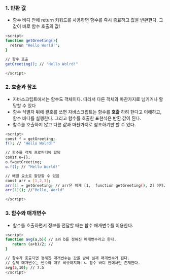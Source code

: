 ### 1. 반환 값
- 함수 바디 안에 return 키워드를 사용하면 함수를 즉시 종료하고 값을 반환한다. 그 값이 바로 함수 호출의 값!
```sh
<script>
function getGreeting(){
  retrun "Hello World!";
}

// 함수 호출
getGreeting(); // "Hello Wolrd!"

</script>
```

### 2. 호출과 참조
- 자바스크립트에서는 함수도 객체이다. 따라서 다른 객체와 마찬가지로 넘기거나 할당할 수 있다
- 함수 식별자 뒤에 괄호를 쓰면 자바스크립트는 함수를 <b>호출</b> 하려 한다고 이해하고, 함수 바디를 실행한다. 그리고 함수를 호출한 표현식은 반환 값이 된다.
- 함수를 호출하지 않고 다른 값과 마찬가지로 참조하기만 할 수 있다.
```sh
<script>
const f = getGreeting;
f(); // "Hello Wolrd!"

// 함수를 객체 프로퍼티에 할당
const o={};
o.f=getGreeting;
o.f(); // "Hello World!"

// 배열 요소로 할당할 수 있음
const arr = [1,2,3];
arr[1] = getGreeting; // arr은 이제 [1,  function getGreeting(), 2] 이다.
arr[1](); //"Hello, World"

</script>
```

### 3. 함수와 매개변수
 - 함수를 호출하면서 정보를 전달할 때는 함수 매개변수를 이용한다.
 ```sh
 <script>
 function avg(a,b){ // a와 b를 정해진 매개변수라고 한다.
    return (a+b)/2; // 
 }
 
 // 함수가 호출되면 정해진 매개변수는 값을 받아 실제 매개변수가 된다.
 // 실제 매개변수는 변수와 매우 비슷하지마ㅣㄴ 함수 바디 안에서만 존재한다.
 avg(5,10); // 7.5
 </script>
 ```

